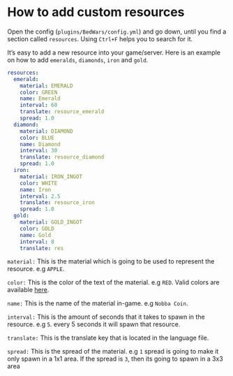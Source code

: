 # How to add custom resources

Open the config (`plugins/BedWars/config.yml`) and go down, until you find a section called `resources`. Using `Ctrl+F` helps you to search for it.

It’s easy to add a new resource into your game/server. Here is an example on how to add `emeralds`, `diamonds`, `iron` and `gold`.

```yaml
resources:
  emerald:
    material: EMERALD
    color: GREEN
    name: Emerald
    interval: 60
    translate: resource_emerald
    spread: 1.0
  diamond:
    material: DIAMOND
    color: BLUE
    name: Diamond
    interval: 30
    translate: resource_diamond
    spread: 1.0
  iron:
    material: IRON_INGOT
    color: WHITE
    name: Iron
    interval: 2.5
    translate: resource_iron
    spread: 1.0
  gold:
    material: GOLD_INGOT
    color: GOLD
    name: Gold
    interval: 8
    translate: res
```


`material:` This is the material which is going to be used to represent the resource. e.g `APPLE`.

`color:` This is the color of the text of the material. e.g `RED`. Valid colors are available [here](https://hub.spigotmc.org/javadocs/spigot/org/bukkit/ChatColor.html).

`name:` This is the name of the material in-game. e.g `Nobba Coin`.

`interval:` This is the amount of seconds that it takes to spawn in the resource. e.g `5`. every 5 seconds it will spawn that resource.

`translate:` This is the translate key that is located in the language file.

`spread:` This is the spread of the material. e.g `1` spread is going to make it only spawn in a 1x1 area. If the spread is `3`, then its going to spawn in a 3x3 area